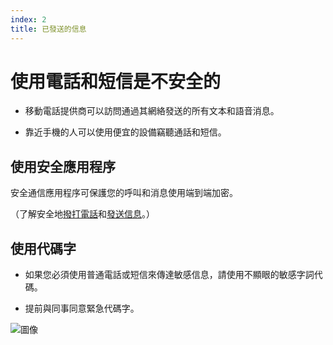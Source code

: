 ```yaml
---
index: 2
title: 已發送的信息
---
```

# 使用電話和短信是不安全的

*   移動電話提供商可以訪問通過其網絡發送的所有文本和語音消息。

*   靠近手機的人可以使用便宜的設備竊聽通話和短信。

## 使用安全應用程序

安全通信應用程序可保護您的呼叫和消息使用端到端加密。

（了解安全地[撥打電話](umbrella://lesson/making-a-call)和[發送信息](umbrella://lesson/sending-a-message)。）

## 使用代碼字

*   如果您必須使用普通電話或短信來傳達敏感信息，請使用不顯眼的敏感字詞代碼。

*   提前與同事同意緊急代碼字。

![圖像](mobile2.png)